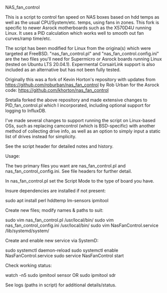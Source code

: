 NAS_fan_control

This is a script to control fan speed on NAS boxes based on hdd temps as well as the usual CPU/System/etc. temps, using fans in zones. This fork is specific to newer Asrock motherboards such as the X570D4U running Linux. It uses a PID calculation which works well to smooth out fan curves/ramp time/etc.

The script has been modified for Linux from the origina(s) which were targeted at FreeBSD. "nas_fan_control.pl" and "nas_fan_control.config.ini" are the two files you'll need for Supermicro or Asrock boards running Linux (tested on Ubuntu LTS 20.04.1). Expermental CorsairLink support is also included as an alternative but has not been fully tested. 

Originally this was a fork of Kevin Horton's repository with updates from https://github.com/roburban/nas_fan_control by Rob Urban for the Asrock code: https://github.com/khorton/nas_fan_control

Sretalla forked the above repository and made extensive changes to PID_fan_control.pl which I incorporated, including optional support for logging to InfluxDB.

I've made several changes to support running the script on Linux-based OSs, such as replacing camcontrol (which is BSD-specific) with another method of collecting drive info, as well as an option to simply input a static list of drives instead for simplicity. 

See the script header for detailed notes and history.

Usage:

The two primary files you want are nas_fan_control.pl and nas_fan_control_config.ini. See file headers for further detail.

In nas_fan_control.pl set the Script Mode to the type of board you have. 

Insure dependencies are installed if not present:

sudo apt install perl hddtemp lm-sensors ipmitool

Create new files; modify names & paths to suit:

sudo vim nas_fan_control.pl /usr/local/bin/
sudo vim nas_fan_control_config.ini /usr/local/bin/
sudo vim NasFanControl.service /lib/systemd/system/

Create and enable new service via SystemD:

sudo systemctl daemon-reload
sudo systemctl enable NasFanControl.service
sudo service NasFanControl start

Check working status:

watch -n5 sudo ipmitool sensor OR sudo ipmitool sdr

See logs (paths in script) for additional details/status. 
